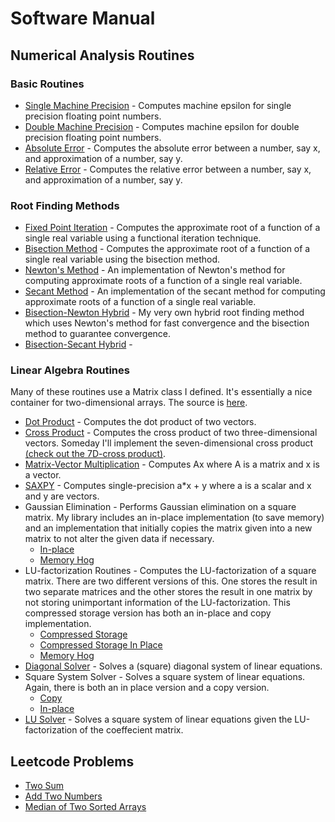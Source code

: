 # Software Manual

## Numerical Analysis Routines

### Basic Routines
* [Single Machine Precision](./single_macheps.md) - Computes machine epsilon for single precision floating point numbers. 
* [Double Machine Precision](./double_macheps.md) - Computes machine epsilon for double precision floating point numbers.
* [Absolute Error](./abs_err.md) - Computes the absolute error between a number, say x, and approximation of a number, say y. 
* [Relative Error](./rel_err.md) - Computes the relative error between a number, say x, and approximation of a number, say y.

### Root Finding Methods
* [Fixed Point Iteration](./fixed_point.md) - Computes the approximate root of a function of a single real variable using a functional iteration technique. 
* [Bisection Method](./bisection.md) - Computes the approximate root of a function of a single real variable using the bisection method. 
* [Newton's Method](./newton.md) - An implementation of Newton's method for computing approximate roots of a function of a single real variable. 
* [Secant Method](./secant.md) - An implementation of the secant method for computing approximate roots of a function of a single real variable.
* [Bisection-Newton Hybrid](./bisectNewtonHybrid.md) - My very own hybrid root finding method which uses Newton's
method for fast convergence and the bisection method to guarantee convergence. 
* [Bisection-Secant Hybrid](./bisectSecantHybrid.md) -  

### Linear Algebra Routines 
Many of these routines use a Matrix class I defined. It's essentially a nice container for two-dimensional arrays. The source is [here](../src/Matrix.cpp).  
* [Dot Product](./dot_product.md) - Computes the dot product of two vectors. 
* [Cross Product](./cross_product.md) - Computes the cross product of two three-dimensional vectors. Someday I'll implement the seven-dimensional cross product [(check out the 7D-cross product)](https://en.wikipedia.org/wiki/Seven-dimensional_cross_product#Coordinate_expressions). 
* [Matrix-Vector Multiplication](./left_matrix_vector_mult.md) - Computes Ax where A is a matrix and x is a vector. 
* [SAXPY](./saxpy.md) - Computes single-precision a\*x + y where a is a scalar and x and y are vectors. 
* Gaussian Elimination - Performs Gaussian elimination on a square matrix. My library includes an
in-place implementation (to save memory) and an implementation that initially copies the matrix given
into a new matrix to not alter the given data if necessary. 
    * [In-place](./gauss_elim_square_in_place.md)
    * [Memory Hog](./gauss_elim_square.md)
* LU-factorization Routines - Computes the LU-factorization of a square matrix. There are two different versions of this. One stores the result in two separate matrices and the other stores the result in one matrix by not storing unimportant information of the LU-factorization. This compressed storage version has both an in-place and copy implementation.  
    * [Compressed Storage](./LU_compressed.md)
    * [Compressed Storage In Place](./LU_compressed_in_place.md)
    * [Memory Hog](./LU.md) 
* [Diagonal Solver](./diagonal_solve.md) - Solves a (square) diagonal system of linear equations. 
* Square System Solver - Solves a square system of linear equations. Again, there is both an in place version and a copy version.
    * [Copy](./square_solve.md)    
    * [In-place](./square_solve_in_place.md)
* [LU Solver](./LU_solve.md) - Solves a square system of linear equations given the LU-factorization of the coeffecient matrix. 

<!-- 
* [Jacobi Iteration](./jacobi.md) - Solves a square stricly diagonally dominant system of linear equations iteratively using the Jacobi method. 
* [Gauss-Seidel](./gauss_sediel.md) - 
-->

## Leetcode Problems
* [Two Sum](./two_sum.md)
* [Add Two Numbers](./add_two_numbers.md)
* [Median of Two Sorted Arrays](./median_sorted_arrays.md)


